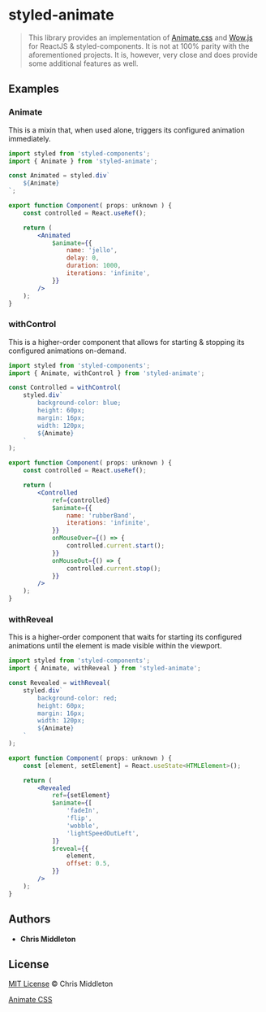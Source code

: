 # styled-animate

> This library provides an implementation of [Animate.css](https://animate.style/) and [Wow.js](https://wowjs.uk/) for ReactJS & styled-components.
> It is not at 100% parity with the aforementioned projects. It is, however, very close and does provide some additional features as well.

## Examples

### Animate

This is a mixin that, when used alone, triggers its configured animation immediately.

```jsx
import styled from 'styled-components';
import { Animate } from 'styled-animate';

const Animated = styled.div`
    ${Animate}
`;

export function Component( props: unknown ) {
    const controlled = React.useRef();

    return (
        <Animated
            $animate={{
                name: 'jello',
                delay: 0,
                duration: 1000,
                iterations: 'infinite',
            }}
        />
    );
}
```

### withControl

This is a higher-order component that allows for starting & stopping its configured animations on-demand.

```jsx
import styled from 'styled-components';
import { Animate, withControl } from 'styled-animate';

const Controlled = withControl(
    styled.div`
        background-color: blue;
        height: 60px;
        margin: 16px;
        width: 120px;
        ${Animate}
    `
);

export function Component( props: unknown ) {
    const controlled = React.useRef();

    return (
        <Controlled
            ref={controlled}
            $animate={{
                name: 'rubberBand',
                iterations: 'infinite',
            }}
            onMouseOver={() => {
                controlled.current.start();
            }}
            onMouseOut={() => {
                controlled.current.stop();
            }}
        />
    );
}
```

### withReveal

This is a higher-order component that waits for starting its configured animations until the element is made visible within the viewport.

````jsx
import styled from 'styled-components';
import { Animate, withReveal } from 'styled-animate';

const Revealed = withReveal(
    styled.div`
        background-color: red;
        height: 60px;
        margin: 16px;
        width: 120px;
        ${Animate}
    `
);

export function Component( props: unknown ) {
    const [element, setElement] = React.useState<HTMLElement>();

    return (
        <Revealed
            ref={setElement}
            $animate={[
                'fadeIn',
                'flip',
                'wobble',
                'lightSpeedOutLeft',
            ]}
            $reveal={{
                element,
                offset: 0.5,
            }}
        />
    );
}
````

## Authors

* **Chris Middleton**

## License

[MIT License](./LICENSE) © Chris Middleton

[Animate CSS](https://github.com/animate-css/animate.css/blob/main/LICENSE)